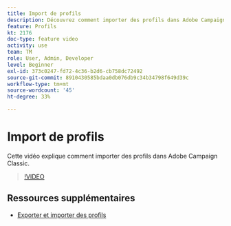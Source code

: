 ```yaml
---
title: Import de profils
description: Découvrez comment importer des profils dans Adobe Campaign Classic
feature: Profils
kt: 2176
doc-type: feature video
activity: use
team: TM
role: User, Admin, Developer
level: Beginner
exl-id: 373c0247-fd72-4c36-b2d6-cb758dc72492
source-git-commit: 8910430585bdaa0db076db9c34b34798f649d39c
workflow-type: tm+mt
source-wordcount: '45'
ht-degree: 33%

---
```


# Import de profils

Cette vidéo explique comment importer des profils dans Adobe Campaign Classic.

>[!VIDEO](https://video.tv.adobe.com/v/25608?quality=12)

## Ressources supplémentaires

- [Exporter et importer des profils](https://experienceleague.adobe.com/docs/campaign-classic/using/getting-started/profile-management/exporting-and-importing-profiles.html?lang=en)
